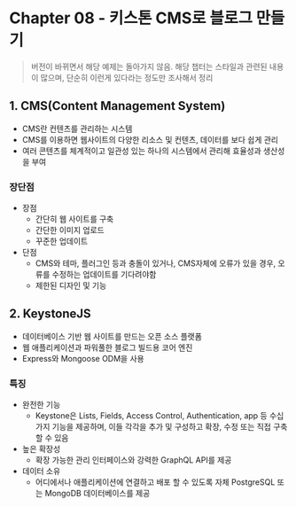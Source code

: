 # Chapter 08 - 키스톤 CMS로 블로그 만들기

> 버전이 바뀌면서 해당 예제는 돌아가지 않음. 해당 챕터는 스타일과 관련된 내용이 많으며, 단순히 이런게 있다라는 정도만 조사해서 정리

## 1. CMS(Content Management System)

- CMS란 컨텐츠를 관리하는 시스템
- CMS를 이용하면 웹사이트의 다양한 리소스 및 컨텐츠, 데이터를 보다 쉽게 관리
- 여러 콘텐츠를 체계적이고 일관성 있는 하나의 시스템에서 관리해 효율성과 생산성을 부여

### 장단점

- 장점
  - 간단히 웹 사이트를 구축
  - 간단한 이미지 업로드
  - 꾸준한 업데이트
- 단점
  - CMS와 테마, 플러그인 등과 충돌이 있거나, CMS자체에 오류가 있을 경우, 오류를 수정하는 업데이트를 기다려야함
  - 제한된 디자인 및 기능

## 2. KeystoneJS

- 데이터베이스 기반 웹 사이트를 만드는 오픈 소스 플랫폼
- 웹 애플리케이션과 파워풀한 블로그 빌드용 코어 엔진
- Express와 Mongoose ODM을 사용

### 특징

- 완전한 기능
  - Keystone은 Lists, Fields, Access Control, Authentication, app 등 수십 가지 기능을 제공하며, 이들 각각을 추가 및 구성하고 확장, 수정 또는 직접 구축 할 수 있음
- 높은 확장성
  - 확장 가능한 관리 인터페이스와 강력한 GraphQL API를 제공
- 데이터 소유
  - 어디에서나 애플리케이션에 연결하고 배포 할 수 있도록 자체 PostgreSQL 또는 MongoDB 데이터베이스를 제공
